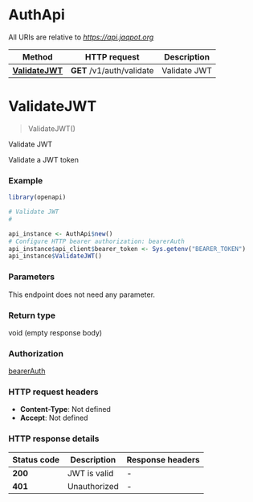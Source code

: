 # AuthApi

All URIs are relative to *https://api.jaqpot.org*

Method | HTTP request | Description
------------- | ------------- | -------------
[**ValidateJWT**](AuthApi.md#ValidateJWT) | **GET** /v1/auth/validate | Validate JWT


# **ValidateJWT**
> ValidateJWT()

Validate JWT

Validate a JWT token

### Example
```R
library(openapi)

# Validate JWT
#

api_instance <- AuthApi$new()
# Configure HTTP bearer authorization: bearerAuth
api_instance$api_client$bearer_token <- Sys.getenv("BEARER_TOKEN")
api_instance$ValidateJWT()
```

### Parameters
This endpoint does not need any parameter.

### Return type

void (empty response body)

### Authorization

[bearerAuth](../README.md#bearerAuth)

### HTTP request headers

 - **Content-Type**: Not defined
 - **Accept**: Not defined

### HTTP response details
| Status code | Description | Response headers |
|-------------|-------------|------------------|
| **200** | JWT is valid |  -  |
| **401** | Unauthorized |  -  |

